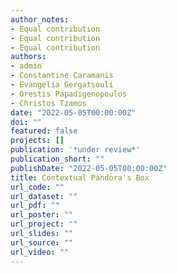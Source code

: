 ```yaml
---
author_notes:
- Equal contribution
- Equal contribution
- Equal contribution
authors:
- admin
- Constantine Caramanis
- Evangelia Gergatsouli
- Orestis Papadigenopoulos
- Christos Tzamos
date: "2022-05-05T00:00:00Z"
doi: ""
featured: false
projects: []
publication: '*under review*'
publication_short: ""
publishDate: "2022-05-05T00:00:00Z"
title: Contextual Pandora's Box
url_code: ""
url_dataset: ""
url_pdf: ""
url_poster: ""
url_project: ""
url_slides: ""
url_source: ""
url_video: ""
---
```


<!--- {{% callout note %}}
Click the *Cite* button above to demo the feature to enable visitors to import publication metadata into their reference management software.
{{% /callout %}}

{{% callout note %}}
Create your slides in Markdown - click the *Slides* button to check out the example.
{{% /callout %}} -->
